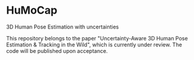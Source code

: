 # HuMoCap
3D Human Pose Estimation with uncertainties

This repository belongs to the paper "Uncertainty-Aware 3D Human Pose Estimation & Tracking in the Wild", which is currently under review. The code will be published upon acceptance.

